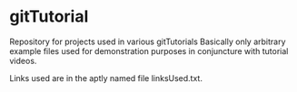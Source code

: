 # gitTutorial
Repository for projects used in various gitTutorials
Basically only arbitrary example files used for demonstration purposes in conjuncture with tutorial videos.

Links used are in the aptly named file linksUsed.txt.
